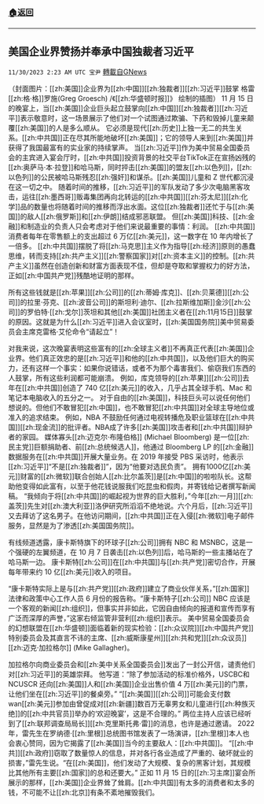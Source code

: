 ###  [:house:返回](README.md)
---


## 美国企业界赞扬并奉承中国独裁者习近平
`11/30/2023 2:23 AM UTC 宝尹` [轉載自GNews](https://gnews.org/articles/2052079)

（封面图片：[[zh:美国]]企业界为[[zh:中国]][[zh:独裁者]][[zh:习近平]]鼓掌 格雷[[zh:格·格]]罗施(Greg Groesch) /《[[zh:华盛顿时报]]》 绘制的插图）
11 月 15 日的晚宴上，当[[zh:美国]]企业巨头起立鼓掌向[[zh:中国]][[zh:独裁者]][[zh:习近平]]表示敬意时，这一场景展示了他们对一个试图通过欺骗、下药和毁掉儿童来颠覆[[zh:美国]]的人是多么顺从。
它必须是现代[[zh:历史]]上独一无二的共生关系。[[zh:中共国]]正在尽其所能地破坏[[zh:美国]]；它的领导人来到[[zh:美国]]并获得了我国最富有的实业家的持续掌声。
当[[zh:习近平]]作为美中贸易全国委员会的主宾进入宴会厅时，[[zh:中共国]]投资背景的社交平台TikTok正在宣扬凶残的[[zh:奥萨马·本·拉登]]和哈马斯，同时抨击[[zh:美国]]的盟友[[zh:以色列]]，[[zh:以色列]]的公民被哈马斯残忍[[zh:强奸]]和谋杀。[[zh:美国]]儿童和 Z 世代都沉浸在这一切之中。
随着时间的推移，[[zh:习近平]]的军队发动了多少次电脑黑客攻击，运往[[zh:墨西哥]]贩毒集团再向北转运的[[zh:中共国]][[zh:芬太尼]][[zh:化学]]品的数量也将随着时间的推移而浮出水面。这位[[zh:独裁者]]还忙于与[[zh:美国]]的敌人[[zh:俄罗斯]]和[[zh:伊朗]]结成邪恶联盟。
但[[zh:美国]]科技、[[zh:金融]]和制造业的负责人只会考虑对于他们来说最重要的事情：利润。
[[zh:中共国]]消费者每年在零售额上的支出超过 6 万亿[[zh:美元]]，这一数字在 10 年内增长了一倍多。
[[zh:中共国]]摆脱了将[[zh:马克思]]主义作为指导[[zh:经济]]原则的愚蠢思维，转而支持[[zh:共产主义]][[zh:警察国家]]对[[zh:资本主义]]的控制。[[zh:共产主义]]虽然在创造创新和财富方面表现不佳，但却是夺取和掌握权力的好方法，正如[[zh:中国共产党]]残酷地证明的那样。

所有这些钱就是[[zh:苹果]][[zh:公司]]的[[zh:蒂姆·库克]]、[[zh:贝莱德]][[zh:公司]]的拉里·芬克、[[zh:波音公司]]的斯坦利·迪尔、[[zh:拉斯维加斯]]金沙[[zh:公司]]的罗伯特·[[zh:戈尔]]茨坦和其他[[zh:美国]]社团主义者在[[zh:11月15日]]鼓掌的原因。这就是为什么[[zh:习近平]]进入会议室时，[[zh:美国国务院]]美中贸易委员会主席克雷格·艾伦命令“请起立”！

对我来说，这次晚宴表明这些富有的[[zh:全球主义者]]不再真正代表[[zh:美国]]企业界。他们真正效忠的是[[zh:习近平]]和他的[[zh:中共国]]，以及他们巨大的购买力，还有这样一个事实：如果你说错话，或者不为那个毒害我们、偷窃我们东西的人鼓掌，所有这些利润都可能崩溃。
例如，库克领导的[[zh:苹果]][[zh:公司]]去年在[[zh:中共国]]创造了 740 亿[[zh:美元]]的收入，几乎占其全球手机、Mac 和笔记本电脑收入的五分之一。
对于自由的[[zh:美国]]，科技巨头可以说任何他们想说的。但他们不敢冒犯[[zh:中国]]，也不敢冒犯[[zh:中共国]]对全球主导地位或准入的追求结束。 
例如，NBA 不鼓励任何通过电视转播危及职业篮球在[[zh:中共国]][[zh:现金流]]的批评者。NBA成了许多[[zh:美国]]攻击者和[[zh:中共国]]辩护者的家园。 
媒体寡头[[zh:迈克尔·布隆伯格]] (Michael Bloomberg) 是一位[[zh:民主党]]巨额捐助者、前[[zh:总统候选人]]，他通过 Bloomberg LP 的[[zh:金融]]数据服务在[[zh:中共国]]开展大量业务。在 2019 年接受 PBS 采访时，他表示[[zh:习近平]]“不是[[zh:独裁者]]”，因为“他要对选民负责”。
拥有1000亿[[zh:美元]]财富的[[zh:微软]]联合创始人[[zh:比尔盖茨]]是[[zh:中国]]的啦啦队长。这帮助他变得如此富有，以至于他花钱说服我们吃昆虫和假肉，并寄钱给记者撰写新闻稿。
“我倾向于将[[zh:中共国]]的崛起视为世界的巨大胜利，”今年[[zh:一月]][[zh:盖茨]]先生对[[zh:澳大利亚]]洛伊研究所滔滔不绝地说。六个月后，[[zh:习近平]]又去拜访了这名男子。在他访问期间，[[zh:中共国]]正在入侵[[zh:微软]]电子邮件服务，显然是为了渗透[[zh:美国国务院]]。

有线频道透露，康卡斯特旗下的环球子[[zh:公司]]拥有 NBC 和 MSNBC，这是一个强硬的左翼频道，在 10 月 7 日袭击[[zh:以色列]]后，哈马斯的一些主播站在了哈马斯一边。
康卡斯特[[zh:公司]]在[[zh:中共国]]与[[zh:共产党]]密切合作，开展每年带来约 10 亿[[zh:美元]]收入的项目。 

“康卡斯特实际上是与[[zh:共产党]][[zh:政府]]建立了商业伙伴关系，”[[zh:国家]]法律和政策中心工作人员 6 月份的报告称。“康卡斯特子[[zh:公司]] NBC 应该是一个客观的新闻[[zh:组织]]，但事实并非如此，它因自由倾向的报道和宣传而享有广泛而深厚的声誉，”这家右倾监管非营利[[zh:组织]]表示。
美中贸易全国委员会的幻想联盟在[[zh:华盛顿]]面临着新的现实检验：[[zh:众议院]][[zh:中国共产党]]特别委员会及其直言不讳的主席、[[zh:威斯康星州]][[zh:共和党]][[zh:众议员]][[zh:迈克·加拉格尔]] (Mike Gallagher)。

加拉格尔向商业委员会和[[zh:美中关系全国委员会]]发出了一封公开信，谴责他们对[[zh:习近平]]的英雄崇拜。 
他写道：“除了参加活动的标准价格外，USCBC和 NCUSCR 还向[[zh:美国]]人和[[zh:美国]]企业出售价值 4 万[[zh:美元]]的门票，让他们坐在[[zh:习近平]]的餐桌旁。” “[[zh:美国]][[zh:公司]]可能会支付数wan[[zh:美元]]参加由曾促成对[[zh:新疆]]数百万无辜男女和儿童进行[[zh:种族灭绝]]的[[zh:中共官员]]举办的‘欢迎晚宴’，这是不合理的。” 
两位主持人应该已经听到了[[zh:联邦调查局局长]][[zh:克里斯托弗·雷]]的消息，也许是通过邀请。 
2022 年，雷先生在罗纳德·[[zh:里根]]总统图书馆发表了一场演讲，[[zh:里根]]本人也会衷心赞同，因为它揭露了[[zh:美国]]当今的主要敌人：[[zh:中共国]]。
“[[zh:中共]][[zh:政府]]窃取了数量惊人的信息，并对各行各业造成了严重的、破坏就业的损害，”雷先生说。“在[[zh:美国]]，他们发动了大规模、复杂的黑客计划，其规模比其他所有主要[[zh:国家]]的总和还要大。”
正如 11 月 15 日的[[zh:习主席]]宴会所展示的那样，[[zh:美国]]企业界耸了耸肩。[[zh:中共国]]有太多的消费者和太多的钱，不可能不让[[zh:北京]]有条不紊地摧毁我们。 







